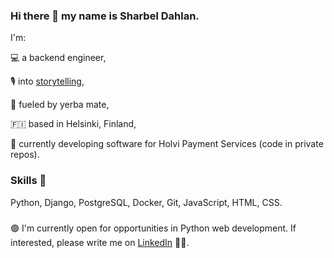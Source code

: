 ### Hi there 👋 my name is Sharbel Dahlan.

I'm:

💻 a backend engineer,

🎙 into [storytelling](https://www.sharbeldahlan.com/things/),

🧉 fueled by yerba mate,

🇫🇮 based in Helsinki, Finland,

🌱 currently developing software for Holvi Payment Services (code in private repos).

### Skills 🐍
Python, Django, PostgreSQL, Docker, Git, JavaScript, HTML, CSS.

###
🟢 I'm currently open for opportunities in Python web development. If interested, please write me on [LinkedIn](https://www.linkedin.com/in/sharbeldahlan) 🤝🏼.
